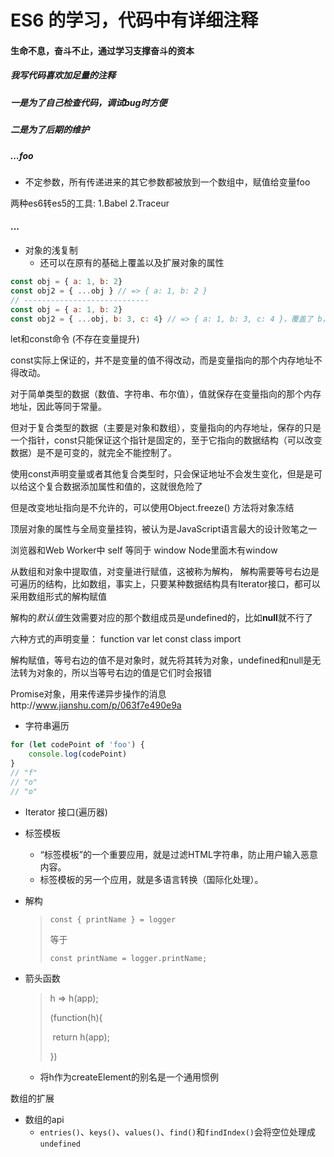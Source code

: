 # ES6 的学习，代码中有详细注释
#### 生命不息，奋斗不止，通过学习支撑奋斗的资本

##### 我写代码喜欢加足量的注释

##### 一是为了自己检查代码，调试bug时方便

##### 二是为了后期的维护

##### ...foo

- 不定参数，所有传递进来的其它参数都被放到一个数组中，赋值给变量foo

两种es6转es5的工具: 1.Babel 2.Traceur

#### ...

- 对象的浅复制
  - 还可以在原有的基础上覆盖以及扩展对象的属性

```javascript
const obj = { a: 1, b: 2}
const obj2 = { ...obj } // => { a: 1, b: 2 }
// ----------------------------
const obj = { a: 1, b: 2}
const obj2 = { ...obj, b: 3, c: 4} // => { a: 1, b: 3, c: 4 }，覆盖了 b，新增了 c
```

let和const命令 (不存在变量提升)



const实际上保证的，并不是变量的值不得改动，而是变量指向的那个内存地址不得改动。



对于简单类型的数据（数值、字符串、布尔值），值就保存在变量指向的那个内存地址，因此等同于常量。

但对于复合类型的数据（主要是对象和数组），变量指向的内存地址，保存的只是一个指针，const只能保证这个指针是固定的，至于它指向的数据结构（可以改变数据）是不是可变的，就完全不能控制了。

使用const声明变量或者其他复合类型时，只会保证地址不会发生变化，但是是可以给这个复合数据添加属性和值的，这就很危险了



但是改变地址指向是不允许的，可以使用Object.freeze() 方法将对象冻结 



顶层对象的属性与全局变量挂钩，被认为是JavaScript语言最大的设计败笔之一



浏览器和Web Worker中 self 等同于 window   Node里面木有window



从数组和对象中提取值，对变量进行赋值，这被称为解构，
解构需要等号右边是可遍历的结构，比如数组，事实上，只要某种数据结构具有Iterator接口，都可以采用数组形式的解构赋值



解构的*默认值*生效需要对应的那个数组成员是undefined的，比如**null**就不行了



六种方式的声明变量： function var  let const class import 



解构赋值，等号右边的值不是对象时，就先将其转为对象，undefined和null是无法转为对象的，所以当等号右边的值是它们时会报错





Promise对象，用来传递异步操作的消息http://www.jianshu.com/p/063f7e490e9a



- 字符串遍历

```javascript
for (let codePoint of 'foo') {
  	console.log(codePoint)
}
// "f"
// "o"
// "o"
```



- Iterator 接口(遍历器)

- 标签模板

  - “标签模板”的一个重要应用，就是过滤HTML字符串，防止用户输入恶意内容。
  - 标签模板的另一个应用，就是多语言转换（国际化处理）。

- 解构

  > ```
  > const { printName } = logger
  > ```
  >
  > 等于
  >
  > ```
  > const printName = logger.printName;
  > ```

- 箭头函数

  > h => h(app);
  >
  > (function(h){
  >
  > ​	return h(app);
  >
  > })

  - 将h作为createElement的别名是一个通用惯例

数组的扩展

- 数组的api
  - `entries()`、`keys()`、`values()`、`find()`和`findIndex()`会将空位处理成`undefined`
